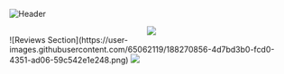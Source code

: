 ![Header](https://user-images.githubusercontent.com/65062119/188270844-0814b93a-b343-4d1f-810d-6f571172cad0.png)
<div align="center">
  <a href="#"><img src="https://user-images.githubusercontent.com/65062119/187359585-621c5637-6e39-4052-8451-d790f19006bf.png"></img></a>
</div>
![Reviews Section](https://user-images.githubusercontent.com/65062119/188270856-4d7bd3b0-fcd0-4351-ad06-59c542e1e248.png)
<img src="https://bstats.org/signatures/bukkit/EpicChatPRO.svg"><img/>
